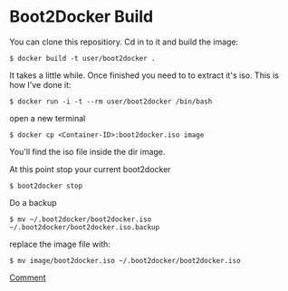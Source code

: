 # Boot2Docker Build

You can clone this repositiory. Cd in to it and build the image:

	$ docker build -t user/boot2docker .

It takes a little while. Once finished you need to to extract it's iso. This is how I've done it:

	$ docker run -i -t --rm user/boot2docker /bin/bash

open a new terminal

	$ docker cp <Container-ID>:boot2docker.iso image

You'll find the iso file inside the dir image.

At this point stop your current boot2docker

	$ boot2docker stop

Do a backup

	$ mv ~/.boot2docker/boot2docker.iso ~/.boot2docker/boot2docker.iso.backup

replace the image file with:

	$ mv image/boot2docker.iso ~/.boot2docker/boot2docker.iso

[Comment](https://github.com/boot2docker/boot2docker/pull/534#issuecomment-56432262)
